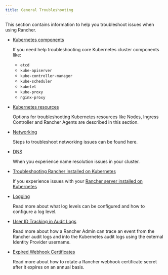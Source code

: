 ```yaml
---
title: General Troubleshooting
---
```


<head>
  <link rel="canonical" href="https://ranchermanager.docs.rancher.com/troubleshooting/general-troubleshooting"/>
</head>

This section contains information to help you troubleshoot issues when using Rancher.

- [Kubernetes components](../../docs/troubleshooting/kubernetes-components/kubernetes-components.md)

    If you need help troubleshooting core Kubernetes cluster components like:
    * `etcd`
    * `kube-apiserver`
    * `kube-controller-manager`
    * `kube-scheduler`
    * `kubelet`
    * `kube-proxy`
    * `nginx-proxy`

- [Kubernetes resources](../../docs/troubleshooting/other-troubleshooting-tips/kubernetes-resources.md)

    Options for troubleshooting Kubernetes resources like Nodes, Ingress Controller and Rancher Agents are described in this section.

- [Networking](../../docs/troubleshooting/other-troubleshooting-tips/networking.md)

    Steps to troubleshoot networking issues can be found here.

- [DNS](../../docs/troubleshooting/other-troubleshooting-tips/dns.md)

    When you experience name resolution issues in your cluster.

- [Troubleshooting Rancher installed on Kubernetes](../../docs/troubleshooting/other-troubleshooting-tips/rancher-ha.md)

    If you experience issues with your [Rancher server installed on Kubernetes](../installation-and-upgrade/installation/install-upgrade-on-a-kubernetes-cluster.md)

- [Logging](../../docs/troubleshooting/other-troubleshooting-tips/logging.md)

    Read more about what log levels can be configured and how to configure a log level.

- [User ID Tracking in Audit Logs](../../docs/troubleshooting/other-troubleshooting-tips/user-id-tracking-in-audit-logs.md)

    Read more about how a Rancher Admin can trace an event from the Rancher audit logs and into the Kubernetes audit logs using the external Identity Provider username.

- [Expired Webhook Certificates](../../docs/troubleshooting/other-troubleshooting-tips/expired-webhook-certificate-rotation.md)  

    Read more about how to rotate a Rancher webhook certificate secret after it expires on an annual basis.
